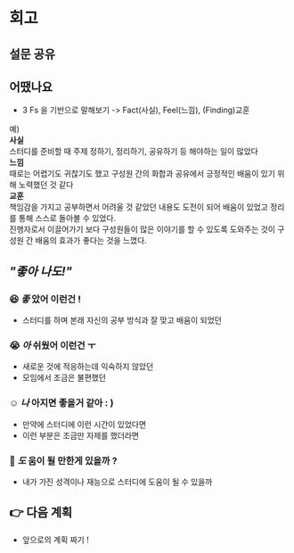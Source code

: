 # 회고

## 설문 공유

## 어땠나요 

- 3 Fs 을 기반으로 말해보기 -> Fact(사실), Feel(느낌), (Finding)교훈

예) <br>
**사실** <br>
스터디를 준비할 때 주제 정하기, 정리하기, 공유하기 등 해야하는 일이 많았다 <br>
**느낌** <br>
때로는 어렵기도 귀찮기도 했고 구성원 간의 화합과 공유에서 긍정적인 배움이 있기 위해 노력했던 것 같다 <br>
**교훈** <br>
책임감을 가지고 공부하면서 어려울 것 같았던 내용도 도전이 되어 배움이 있었고 정리를 통해 스스로 돌아볼 수 있었다. <br>
진행자로서 이끌어가기 보다 구성원들이 많은 이야기를 할 수 있도록 도와주는 것이 구성원 간 배움의 효과가 좋다는 것을 느꼈다. <br>

## *"좋아 나도!"*

### :satisfied: *좋* 았어 이런건 !

- 스터디를 하며 본래 자신의 공부 방식과 잘 맞고 배움이 되었던 

### :sob: *아* 쉬웠어 이런건 ㅜ 

- 새로운 것에 적응하는데 익숙하지 않았던 
- 모임에서 조금은 불편했던

### :relaxed: *나* 아지면 좋을거 같아 : )

- 만약에 스터디에 이런 시간이 있었다면
- 이런 부분은 조금만 자제를 했더라면

### :two_men_holding_hands: *도* 움이 될 만한게 있을까 ? 

- 내가 가진 성격이나 재능으로 스터디에 도움이 될 수 있을까

## :point_right: 다음 계획 

- 앞으로의 계획 짜기 !

